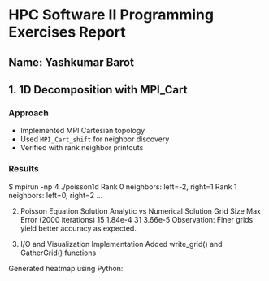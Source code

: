 # HPC Software II Programming Exercises Report
**Name**: Yashkumar Barot 
---

## 1. 1D Decomposition with MPI_Cart
### Approach
- Implemented MPI Cartesian topology
- Used `MPI_Cart_shift` for neighbor discovery
- Verified with rank neighbor printouts

### Results
$ mpirun -np 4 ./poisson1d
Rank 0 neighbors: left=-2, right=1
Rank 1 neighbors: left=0, right=2
...


2. Poisson Equation Solution
Analytic vs Numerical Solution
Grid Size	Max Error (2000 iterations)
15	1.84e-4
31	3.66e-5
Observation: Finer grids yield better accuracy as expected.

3. I/O and Visualization
Implementation
Added write_grid() and GatherGrid() functions

Generated heatmap using Python:
